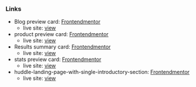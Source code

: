 ### Links

- Blog preview card: [Frontendmentor](https://www.frontendmentor.io/solutions/blog-preview-card-using-grid-flexbox-pseudoclasses-a-4bjXA6QC)
    - live site: [view](https://jirip1.github.io/Frontendmentor/blog-preview-card/)
- product preview card: [Frontendmentor](https://www.frontendmentor.io/solutions/product-preview-card-using-css-grid-and-custom-properties-O8IN4mjwlS)
    - live site: [view](https://jirip1.github.io/Frontendmentor/product-preview-card-component/)
- Results summary card: [Frontendmentor](https://www.frontendmentor.io/solutions/results-summary-component-using-grid-flexbox-and-custom-properties-m-y7U6JjVo)
    - live site: [view](https://jirip1.github.io/Frontendmentor/results-summary-component)
- stats preview card: [Frontendmentor](https://www.frontendmentor.io/solutions/statspreviewcard-with-glowing-word-gYKmVyLROP)
    - live site: [view](https://jirip1.github.io/Frontendmentor/stats-preview-card-component/)
- huddle-landing-page-with-single-introductory-section: [Frontendmentor](https://www.frontendmentor.io/solutions/huddle-landing-page-using-grid-and-flexbox-cCQK7t_kwg)
    - live site: [view](https://jirip1.github.io/Frontendmentor/huddle-landing-page-with-single-introductory-section/)

